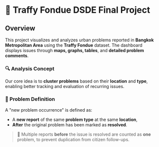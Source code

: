# 🧠 Traffy Fondue DSDE Final Project

## Overview

This project visualizes and analyzes urban problems reported in **Bangkok Metropolitan Area** using the **Traffy Fondue** dataset. The dashboard displays issues through **maps, graphs, tables**, and **detailed problem comments**.

### 🔍 Analysis Concept

Our core idea is to **cluster problems** based on their **location** and **type**, enabling better tracking and evaluation of recurring issues.

### 📌 Problem Definition

A "new problem occurrence" is defined as:

- A **new report** of the same **problem type** at the same **location**,  
- **After** the original problem has been marked as **resolved**.

> 🔁 Multiple reports **before** the issue is resolved are counted as **one** problem, to prevent duplication from citizen follow-ups.
